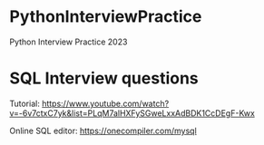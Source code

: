 # PythonInterviewPractice
Python Interview Practice 2023

# SQL Interview questions

Tutorial:
https://www.youtube.com/watch?v=-6v7ctxC7yk&list=PLqM7alHXFySGweLxxAdBDK1CcDEgF-Kwx

Online SQL editor:
https://onecompiler.com/mysql